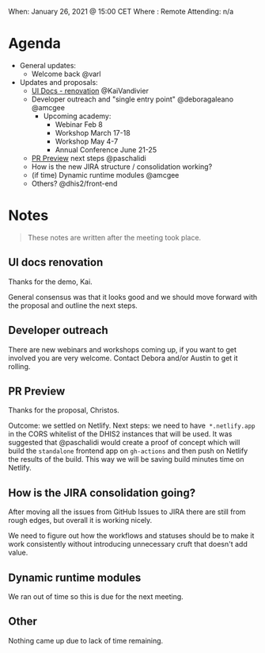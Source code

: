 When: January 26, 2021 @ 15:00 CET
Where : Remote
Attending: n/a

# Agenda

- General updates:
  - Welcome back @varl
- Updates and proposals:
  - [UI Docs - renovation](https://github.com/dhis2/notes/discussions/197) @KaiVandivier
  - Developer outreach and "single entry point" @deboragaleano @amcgee 
    - Upcoming academy:
      - Webinar Feb 8
      - Workshop March 17-18
      - Workshop May 4-7
      - Annual Conference June 21-25
  - [PR Preview](https://github.com/dhis2/notes/discussions/183) next steps @paschalidi 
  - How is the new JIRA structure / consolidation working?
  - (if time) Dynamic runtime modules @amcgee 
  - Others?  @dhis2/front-end  

# Notes

> These notes are written after the meeting took place.

## UI docs renovation

Thanks for the demo, Kai.

General consensus was that it looks good and we should move forward with
the proposal and outline the next steps.

## Developer outreach

There are new webinars and workshops coming up, if you want to get
involved you are very welcome. Contact Debora and/or Austin to get it
rolling.

## PR Preview

Thanks for the proposal, Christos.

Outcome: we settled on Netlify.
Next steps: we need to have` *.netlify.app` in the CORS whitelist of the DHIS2 instances that will be used.
It was suggested that @paschalidi would create a proof of concept which will build the `standalone` frontend app on `gh-actions` and then push on Netlify the results of the build. This way we will be saving build minutes time on Netlify.

## How is the JIRA consolidation going?

After moving all the issues from GitHub Issues to JIRA there are still
from rough edges, but overall it is working nicely.

We need to figure out how the workflows and statuses should be to make
it work consistently without introducing unnecessary cruft that doesn't
add value.

## Dynamic runtime modules

We ran out of time so this is due for the next meeting.

## Other

Nothing came up due to lack of time remaining.
